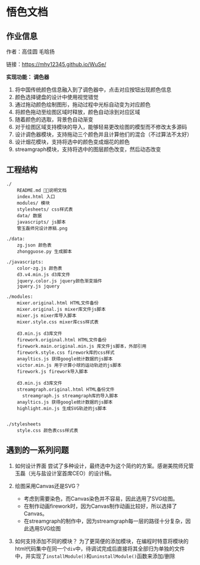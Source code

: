 # 悟色文档

## 作业信息
作者：高佳圆 毛晗扬

链接：https://mhy12345.github.io/WuSe/

**实现功能： 调色器**

1. 将中国传统颜色信息融入到了调色器中，点击对应按钮出现颜色信息
2. 颜色选择键盘的设计中使用视觉错觉
3. 通过拖动颜色绘制图形，拖动过程中光标自动变为对应颜色
4. 将颜色拖动至绘图区域时释放，颜色自动涂到对应区域
5. 随着颜色的选取，背景色自动渐变
6. 对于绘图区域支持模块的导入，能够轻易更改绘图的模型而不修改太多源码
7. 设计调色器模块，支持拖动三个颜色并且计算他们的混合（不过算法不太好）
8. 设计烟花模块，支持将选中的颜色变成烟花的颜色
9. streamgraph模块，支持将选中的图层颜色改变，然后动态改变

## 工程结构

```
./
    README.md 说明文档	
    index.html 入口
    modules/ 模块
    stylesheets/ css样式表
    data/ 数据
    javascripts/ js脚本
    管玉磊师兄设计原稿.png
```

```
./data:
    zg.json 颜色表
    zhongguose.py 生成脚本
```

```
./javascripts:
    color-zg.js 颜色表
    d3.v4.min.js d3库文件
    jquery.color.js jquery颜色渐变插件
    jquery.js jquery
```

```
./modules:
    mixer.original.html HTML文件备份
    mixer.original.js mixer库文件js脚本
    mixer.js mixer库导入脚本
    mixer.style.css mixer库css样式表
    
    d3.min.js d3库文件
    firework.original.html HTML文件备份
    firework.main.original.min.js 库文件js脚本，外部引用
    firework.style.css firework库的css样式
    anayltics.js 获得google统计数据的js脚本
    victor.min.js 用于计算小球的运动轨迹的js脚本
    firework.js firework导入脚本
	  
    d3.min.js d3库文件
    streamgraph.original.html HTML备份文件
	  streamgraph.js streamgraph库的导入脚本
    anayltics.js 获得google统计数据的js脚本
    highlight.min.js 生成SVG轨迹的js脚本
	  
```

```
./stylesheets
    style.css 颜色表css样式表
```

## 遇到的一系列问题

1. 如何设计界面
尝试了多种设计，最终选中为这个简约的方案。感谢美院师兄管玉磊（光与盐设计室首席CEO）的设计稿。

2. 绘图采用Canvas还是SVG？
	* 考虑到需要染色，而Canvas染色并不容易，因此选用了SVG绘图。
	* 在制作动画firework时，因为Canvas制作动画比较好，所以选择了Canvas。
	* 在streamgraph的制作中，因为streamgraph每一层的路径十分复杂，因此选用SVG绘图

3. 如何支持添加不同的模块？
为了更简便的添加模块，在编程时特意将模块的html代码集中在同一个`div`中，待调试完成后直接将其全部归为单独的文件中，并实现了`installModule()`和`uninstallModule()`函数来添加/删除